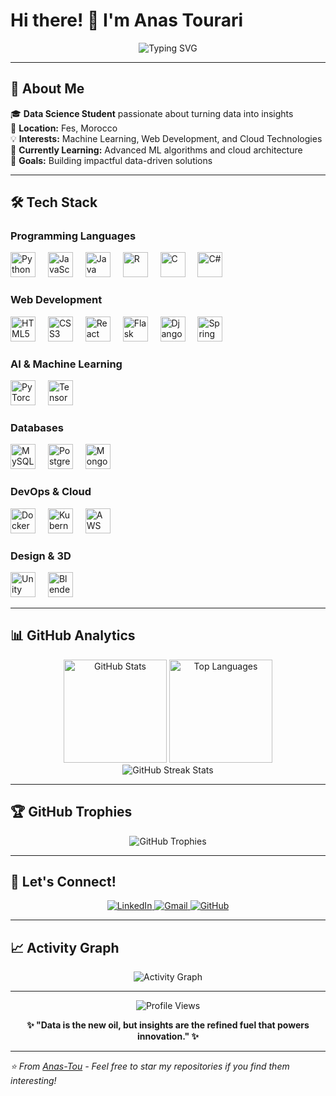 # Hi there! 👋 I'm Anas Tourari

<div align="center">
  <img src="https://readme-typing-svg.herokuapp.com?font=Fira+Code&pause=1000&color=9D4EDD&center=true&vCenter=true&width=435&lines=Data+Science+Student;Full+Stack+Developer;AI+%26+ML+Enthusiast;From+Fes%2C+Morocco+🇲🇦" alt="Typing SVG" />
</div>

---

## 🚀 About Me

🎓 **Data Science Student** passionate about turning data into insights  
📍 **Location:** Fes, Morocco  
💡 **Interests:** Machine Learning, Web Development, and Cloud Technologies  
🌱 **Currently Learning:** Advanced ML algorithms and cloud architecture  
🎯 **Goals:** Building impactful data-driven solutions

---

## 🛠️ Tech Stack

### Programming Languages
<div align="left">
  <img src="https://cdn.jsdelivr.net/gh/devicons/devicon/icons/python/python-original.svg" height="40" alt="Python" title="Python" />
  <img width="12" />
  <img src="https://cdn.jsdelivr.net/gh/devicons/devicon/icons/javascript/javascript-original.svg" height="40" alt="JavaScript" title="JavaScript" />
  <img width="12" />
  <img src="https://cdn.jsdelivr.net/gh/devicons/devicon/icons/java/java-original.svg" height="40" alt="Java" title="Java" />
  <img width="12" />
  <img src="https://cdn.jsdelivr.net/gh/devicons/devicon/icons/r/r-original.svg" height="40" alt="R" title="R" />
  <img width="12" />
  <img src="https://cdn.jsdelivr.net/gh/devicons/devicon/icons/c/c-original.svg" height="40" alt="C" title="C" />
  <img width="12" />
  <img src="https://cdn.jsdelivr.net/gh/devicons/devicon/icons/csharp/csharp-original.svg" height="40" alt="C#" title="C#" />
</div>

### Web Development
<div align="left">
  <img src="https://cdn.jsdelivr.net/gh/devicons/devicon/icons/html5/html5-original.svg" height="40" alt="HTML5" title="HTML5" />
  <img width="12" />
  <img src="https://cdn.jsdelivr.net/gh/devicons/devicon/icons/css3/css3-original.svg" height="40" alt="CSS3" title="CSS3" />
  <img width="12" />
  <img src="https://cdn.jsdelivr.net/gh/devicons/devicon/icons/react/react-original.svg" height="40" alt="React" title="React" />
  <img width="12" />
  <img src="https://cdn.jsdelivr.net/gh/devicons/devicon/icons/flask/flask-original.svg" height="40" alt="Flask" title="Flask" />
  <img width="12" />
  <img src="https://cdn.jsdelivr.net/gh/devicons/devicon/icons/django/django-plain.svg" height="40" alt="Django" title="Django" />
  <img width="12" />
  <img src="https://cdn.jsdelivr.net/gh/devicons/devicon/icons/spring/spring-original.svg" height="40" alt="Spring" title="Spring" />
</div>

### AI & Machine Learning
<div align="left">
  <img src="https://cdn.jsdelivr.net/gh/devicons/devicon/icons/pytorch/pytorch-original.svg" height="40" alt="PyTorch" title="PyTorch" />
  <img width="12" />
  <img src="https://cdn.jsdelivr.net/gh/devicons/devicon/icons/tensorflow/tensorflow-original.svg" height="40" alt="TensorFlow" title="TensorFlow" />
</div>

### Databases
<div align="left">
  <img src="https://cdn.jsdelivr.net/gh/devicons/devicon/icons/mysql/mysql-original.svg" height="40" alt="MySQL" title="MySQL" />
  <img width="12" />
  <img src="https://cdn.jsdelivr.net/gh/devicons/devicon/icons/postgresql/postgresql-original.svg" height="40" alt="PostgreSQL" title="PostgreSQL" />
  <img width="12" />
  <img src="https://cdn.jsdelivr.net/gh/devicons/devicon/icons/mongodb/mongodb-original.svg" height="40" alt="MongoDB" title="MongoDB" />
</div>

### DevOps & Cloud
<div align="left">
  <img src="https://cdn.jsdelivr.net/gh/devicons/devicon/icons/docker/docker-original.svg" height="40" alt="Docker" title="Docker" />
  <img width="12" />
  <img src="https://cdn.jsdelivr.net/gh/devicons/devicon/icons/kubernetes/kubernetes-plain.svg" height="40" alt="Kubernetes" title="Kubernetes" />
  <img width="12" />
  <img src="https://cdn.jsdelivr.net/gh/devicons/devicon/icons/amazonwebservices/amazonwebservices-original.svg" height="40" alt="AWS" title="AWS" />
</div>

### Design & 3D
<div align="left">
  <img src="https://cdn.jsdelivr.net/gh/devicons/devicon/icons/unity/unity-original.svg" height="40" alt="Unity" title="Unity" />
  <img width="12" />
  <img src="https://cdn.jsdelivr.net/gh/devicons/devicon/icons/blender/blender-original.svg" height="40" alt="Blender" title="Blender" />
</div>

---

## 📊 GitHub Analytics

<div align="center">
  <img src="https://github-readme-stats.vercel.app/api?username=Anas-Tou&hide_title=false&hide_rank=false&show_icons=true&include_all_commits=true&count_private=true&disable_animations=false&theme=dracula&locale=en&hide_border=false&border_radius=15" height="165" alt="GitHub Stats" />
  <img src="https://github-readme-stats.vercel.app/api/top-langs?username=Anas-Tou&locale=en&hide_title=false&layout=compact&card_width=320&langs_count=6&theme=dracula&hide_border=false&border_radius=15" height="165" alt="Top Languages" />
</div>

<div align="center">
  <img src="https://github-readme-streak-stats.herokuapp.com/?user=Anas-Tou&theme=dracula&hide_border=false&border_radius=15" alt="GitHub Streak Stats" />
</div>

---

## 🏆 GitHub Trophies

<div align="center">
  <img src="https://github-profile-trophy.vercel.app/?username=Anas-Tou&theme=dracula&no-frame=false&no-bg=false&margin-w=4&row=1" alt="GitHub Trophies" />
</div>

---

## 🤝 Let's Connect!

<div align="center">
  <a href="https://linkedin.com/in/anas-tourari" target="_blank">
    <img src="https://img.shields.io/badge/LinkedIn-0077B5?style=for-the-badge&logo=linkedin&logoColor=white" alt="LinkedIn" />
  </a>
  <a href="mailto:meanastourari@gmail.com" target="_blank">
    <img src="https://img.shields.io/badge/Gmail-D14836?style=for-the-badge&logo=gmail&logoColor=white" alt="Gmail" />
  </a>
  <a href="https://github.com/Anas-Tou" target="_blank">
    <img src="https://img.shields.io/badge/GitHub-100000?style=for-the-badge&logo=github&logoColor=white" alt="GitHub" />
  </a>
</div>

---

## 📈 Activity Graph

<div align="center">
  <img src="https://github-readme-activity-graph.vercel.app/graph?username=Anas-Tou&theme=dracula&bg_color=282a36&color=bd93f9&line=ff79c6&point=f8f8f2&area=true&hide_border=false" alt="Activity Graph" />
</div>

---

<div align="center">
  <img src="https://komarev.com/ghpvc/?username=Anas-Tou&label=Profile%20views&color=0e75b6&style=flat" alt="Profile Views" />
  
  **✨ "Data is the new oil, but insights are the refined fuel that powers innovation." ✨**
</div>

---

*⭐ From [Anas-Tou](https://github.com/Anas-Tou) - Feel free to star my repositories if you find them interesting!*

